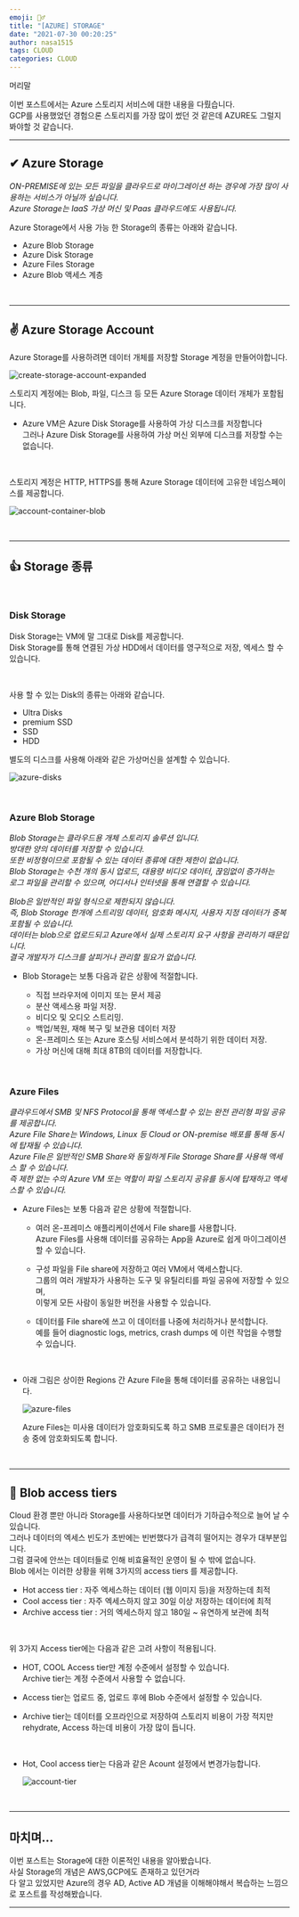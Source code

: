 ```yaml
---
emoji: 🤦‍♂️
title: "[AZURE] STORAGE"
date: "2021-07-30 00:20:25"
author: nasa1515
tags: CLOUD
categories: CLOUD
---
```




머리말  
 
이번 포스트에서는 Azure 스토리지 서비스에 대한 내용을 다뤘습니다.  
GCP를 사용했었던 경험으론 스토리지를 가장 많이 썼던 것 같은데 AZURE도 그럴지 봐야할 것 같습니다.

 
---

## ✔ Azure Storage 

*ON-PREMISE에 있는 모든 파일을 클라우드로 마이그레이션 하는 경우에 가장 많이 사용하는 서비스가 아닐까 싶습니다.  
Azure Storage는 IaaS 가상 머신 및 Paas 클라우드에도 사용됩니다.*  

Azure Storage에서 사용 가능 한 Storage의 종류는 아래와 같습니다.

* Azure Blob Storage
* Azure Disk Storage
* Azure Files Storage
* Azure Blob 액세스 계층


<br/>

---

## ✌ Azure Storage Account

Azure Storage를 사용하려면 데이터 개체를 저장할 Storage 계정을 만들어야합니다.  


![create-storage-account-expanded](https://user-images.githubusercontent.com/69498804/105789118-365a0f80-5fc5-11eb-93ae-0d93fa983b45.png)

스토리지 계정에는 Blob, 파일, 디스크 등 모든 Azure Storage 데이터 개체가 포함됩니다.

 * Azure VM은 Azure Disk Storage를 사용하여 가상 디스크를 저장합니다    
    그러나 Azure Disk Storage를 사용하여 가상 머신 외부에 디스크를 저장할 수는 없습니다.

<br/>

스토리지 계정은 HTTP, HTTPS를 통해 Azure Storage 데이터에 고유한 네임스페이스를 제공합니다.  

![account-container-blob](https://user-images.githubusercontent.com/69498804/105789701-3dcde880-5fc6-11eb-9116-e56a222909ef.png)


<br/>

---

## 👍 Storage 종류

<br/>

### Disk Storage

Disk Storage는 VM에 말 그대로 Disk를 제공합니다.  
Disk Storage를 통해 연결된 가상 HDD에서 데이터를 영구적으로 저장, 엑세스 할 수 있습니다.  

<br/>

사용 할 수 있는 Disk의 종류는 아래와 같습니다.

* Ultra Disks
* premium SSD
* SSD
* HDD

별도의 디스크를 사용해 아래와 같은 가상머신을 설계할 수 있습니다.  

![azure-disks](https://user-images.githubusercontent.com/69498804/105790339-7e7a3180-5fc7-11eb-8362-5eaccf9ed2a3.png)



<br/>

### Azure Blob Storage

*Blob Storage는 클라우드용 개체 스토리지 솔루션 입니다.  
방대한 양의 데이터를 저장할 수 있습니다.  
또한 비정형이므로 포함될 수 있는 데이터 종류에 대한 제한이 없습니다.   
Blob Storage는 수천 개의 동시 업로드, 대용량 비디오 데이터, 끊임없이 증가하는  
로그 파일을 관리할 수 있으며, 어디서나 인터넷을 통해 연결할 수 있습니다.*

*Blob은 일반적인 파일 형식으로 제한되지 않습니다.   
즉, Blob Storage 한개에 스트리밍 데이터, 암호화 메시지, 사용자 지정 데이터가 중복 포함될 수 있습니다.  
데이터는 blob으로 업로드되고 Azure에서 실제 스토리지 요구 사항을 관리하기 때문입니다.  
결국 개발자가 디스크를 살피거나 관리할 필요가 없습니다.*


* Blob Storage는 보통 다음과 같은 상황에 적절합니다.

    * 직접 브라우저에 이미지 또는 문서 제공
    * 분산 액세스용 파일 저장.
    * 비디오 및 오디오 스트리밍.
    * 백업/복원, 재해 복구 및 보관용 데이터 저장
    * 온-프레미스 또는 Azure 호스팅 서비스에서 분석하기 위한 데이터 저장.
    * 가상 머신에 대해 최대 8TB의 데이터를 저장합니다.  


<br/>

### Azure Files

*클라우드에서 SMB 및 NFS Protocol을 통해 액세스할 수 있는 완전 관리형 파일 공유를 제공합니다.  
Azure File Share는 Windows, Linux 등 Cloud or ON-premise 배포를 통해 동시에 탑재될 수 있습니다.  
Azure File은 일반적인 SMB Share와 동일하게 File Storage Share를 사용해 액세스 할 수 있습니다.  
즉 제한 없는 수의 Azure VM 또는 역할이 파일 스토리지 공유를 동시에 탑재하고 액세스할 수 있습니다.*




* Azure Files는 보통 다음과 같은 상황에 적절합니다.


    * 여러 온-프레미스 애플리케이션에서 File share를 사용합니다.  
     Azure Files를 사용해 데이터를 공유하는 App을 Azure로 쉽게 마이그레이션할 수 있습니다.

    * 구성 파일을 File share에 저장하고 여러 VM에서 액세스합니다.  
    그룹의 여러 개발자가 사용하는 도구 및 유틸리티를 파일 공유에 저장할 수 있으며,  
    이렇게 모든 사람이 동일한 버전을 사용할 수 있습니다.

    * 데이터를 File share에 쓰고 이 데이터를 나중에 처리하거나 분석합니다.  
    예를 들어 diagnostic logs, metrics, crash dumps 에 이런 작업을 수행할 수 있습니다.


<br/>

* 아래 그림은 상이한 Regions 간 Azure File을 통해 데이터를 공유하는 내용입니다.

    ![azure-files](https://user-images.githubusercontent.com/69498804/105799742-98704000-5fd8-11eb-953d-1407882ada92.png)

    Azure Files는 미사용 데이터가 암호화되도록 하고 SMB 프로토콜은 데이터가 전송 중에 암호화되도록 합니다.


<br/>

---

## 🤞 Blob access tiers

Cloud 환경 뿐만 아니라 Storage를 사용하다보면 데이터가 기하급수적으로 늘어 날 수 있습니다.  
그러나 데이터의 엑세스 빈도가 초반에는 빈번했다가 급격히 떨어지는 경우가 대부분입니다.     
그럼 결국에 안쓰는 데이터들로 인해 비효율적인 운영이 될 수 밖에 없습니다.  
Blob 에서는 이러한 상황을 위해 3가지의 access tiers 를 제공합니다.
  

  * Hot access tier : 자주 엑세스하는 데이터 (웹 이미지 등)을 저장하는데 최적
  * Cool access tier : 자주 엑세스하지 않고 30일 이상 저장하는 데이터에 최적
  * Archive access tier : 거의 엑세스하지 않고 180일 ~ 유연하게 보관에 최적

<br/>

위 3가지 Access tier에는 다음과 같은 고려 사항이 적용됩니다.


* HOT, COOL Access tier만 계정 수준에서 설정할 수 있습니다.  
Archive tier는 계정 수준에서 사용할 수 없습니다.

* Access tier는 업로드 중, 업로드 후에 Blob 수준에서 설정할 수 있습니다.

* Archive tier는 데이터를 오프라인으로 저장하여 스토리지 비용이 가장 적지만  
    rehydrate, Access 하는데 비용이 가장 많이 듭니다.


<br/>

* Hot, Cool access tier는 다음과 같은 Acount 설정에서 변경가능합니다.

    ![account-tier](https://user-images.githubusercontent.com/69498804/105800845-0f0e3d00-5fdb-11eb-9eba-0b3db6acd051.png)

<br/>

---

## 마치며…  


이번 포스트는 Storage에 대한 이론적인 내용을 알아봤습니다.  
사실 Storage의 개념은 AWS,GCP에도 존재하고 있던거라  
다 알고 있었지만 Azure의 경우 AD, Active AD 개념을 이해해야해서 복습하는 느낌으로 포스트를 작성해봤습니다.


---

```toc
```